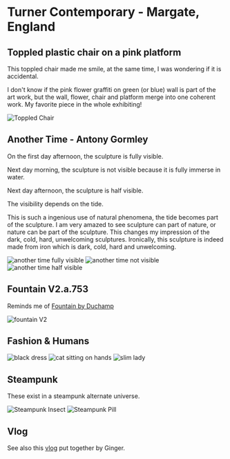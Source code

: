 # Turner Contemporary - Margate, England

## Toppled plastic chair on a pink platform

This toppled chair made me smile, at the same time, I was wondering if it is accidental.

I don't know if the pink flower graffiti on green (or blue) wall is part of the art work, but the wall, flower, chair and platform merge into one coherent work. My favorite piece in the whole exhibiting!

![Toppled Chair](images/art-impression/toppled-chair.webp)

## Another Time - Antony Gormley

On the first day afternoon, the sculpture is fully visible.

Next day morning, the sculpture is not visible because it is fully immerse in water.

Next day afternoon, the sculpture is half visible.

The visibility depends on the tide.

This is such a ingenious use of natural phenomena, the tide becomes part of the sculpture. I am very amazed to see sculpture can part of nature, or nature can be part of the sculpture. This changes my impression of the dark, cold, hard, unwelcoming sculptures. Ironically, this sculpture is indeed made from iron which is dark, cold, hard and unwelcoming.

![another time fully visible](images/art-impression/another-time-fully-visible.webp)
![another time not visible](images/art-impression/another-time-not-visible.webp)
![another time half visible](images/art-impression/another-time-half-visible.webp)

## Fountain V2.a.753

Reminds me of [Fountain by Duchamp](<https://en.wikipedia.org/wiki/Fountain_(Duchamp)>)

![fountain V2](images/art-impression/toilet-upgraded.webp)

## Fashion & Humans

![black dress](images/art-impression/black-dress.webp)
![cat sitting on hands](images/art-impression/cat-sitting-on-hands.webp)
![slim lady](images/art-impression/slim-lady.webp)

## Steampunk

These exist in a steampunk alternate universe.

![Steampunk Insect](images/art-impression/steampunk-insect.webp)
![Steampunk Pill](images/art-impression/steampunk-pill.webp)

## Vlog

See also this [vlog](https://www.youtube.com/watch?v=QMxIVtydnnQ) put together by Ginger.
